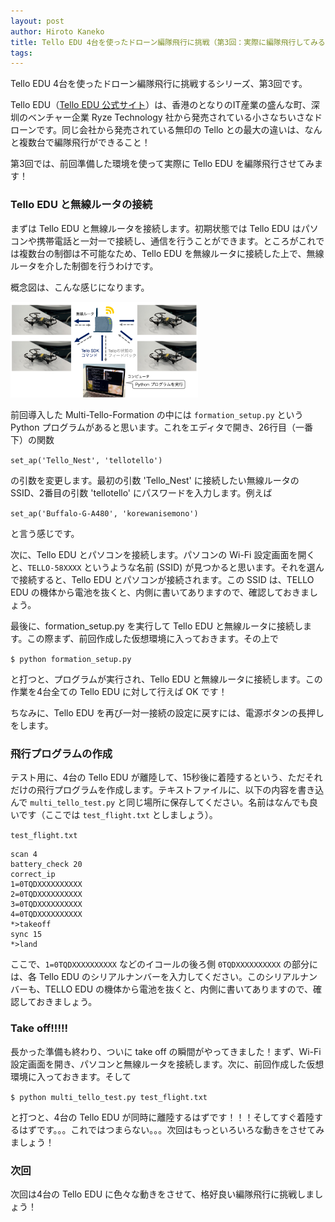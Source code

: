 ```yaml
---
layout: post
author: Hiroto Kaneko
title: Tello EDU 4台を使ったドローン編隊飛行に挑戦（第3回：実際に編隊飛行してみる！！）
tags:
---
```

Tello EDU 4台を使ったドローン編隊飛行に挑戦するシリーズ、第3回です。

Tello EDU（[Tello EDU 公式サイト](https://www.ryzerobotics.com/jp/tello-edu)）は、香港のとなりのIT産業の盛んな町、深圳のベンチャー企業 Ryze Technology 社から発売されている小さなちいさなドローンです。同じ会社から発売されている無印の Tello との最大の違いは、なんと複数台で編隊飛行ができること！

第3回では、前回準備した環境を使って実際に Tello EDU を編隊飛行させてみます！

### Tello EDU と無線ルータの接続

まずは Tello EDU と無線ルータを接続します。初期状態では Tello EDU はパソコンや携帯電話と一対一で接続し、通信を行うことができます。ところがこれでは複数台の制御は不可能なため、Tello EDU を無線ルータに接続した上で、無線ルータを介した制御を行うわけです。

概念図は、こんな感じになります。

<img src="/images/kaneko/tello_multi_system.png" width="300">

前回導入した Multi-Tello-Formation の中には `formation_setup.py` という Python プログラムがあると思います。これをエディタで開き、26行目（一番下）の関数

`set_ap('Tello_Nest', 'tellotello')`

の引数を変更します。最初の引数 'Tello_Nest' に接続したい無線ルータの SSID、2番目の引数 'tellotello' にパスワードを入力します。例えば

`set_ap('Buffalo-G-A480', 'korewanisemono')`

と言う感じです。

次に、Tello EDU とパソコンを接続します。パソコンの Wi-Fi 設定画面を開くと、`TELLO-58XXXX` というような名前 (SSID) が見つかると思います。それを選んで接続すると、Tello EDU とパソコンが接続されます。この SSID は、TELLO EDU の機体から電池を抜くと、内側に書いてありますので、確認しておきましょう。

最後に、formation_setup.py を実行して Tello EDU と無線ルータに接続します。この際まず、前回作成した仮想環境に入っておきます。その上で

`$ python formation_setup.py`

と打つと、プログラムが実行され、Tello EDU と無線ルータに接続します。この作業を4台全ての Tello EDU に対して行えば OK です！

ちなみに、Tello EDU を再び一対一接続の設定に戻すには、電源ボタンの長押しをします。

### 飛行プログラムの作成

テスト用に、4台の Tello EDU が離陸して、15秒後に着陸するという、ただそれだけの飛行プログラムを作成します。テキストファイルに、以下の内容を書き込んで `multi_tello_test.py` と同じ場所に保存してください。名前はなんでも良いです（ここでは `test_flight.txt` としましょう）。

`test_flight.txt`
```
scan 4 
battery_check 20
correct_ip
1=0TQDXXXXXXXXXX
2=0TQDXXXXXXXXXX
3=0TQDXXXXXXXXXX
4=0TQDXXXXXXXXXX
*>takeoff
sync 15
*>land
```

ここで、`1=0TQDXXXXXXXXXX` などのイコールの後ろ側 `0TQDXXXXXXXXXX` の部分には、各 Tello EDU のシリアルナンバーを入力してください。このシリアルナンバーも、TELLO EDU の機体から電池を抜くと、内側に書いてありますので、確認しておきましょう。

### Take off!!!!!

長かった準備も終わり、ついに take off の瞬間がやってきました！まず、Wi-Fi 設定画面を開き、パソコンと無線ルータを接続します。次に、前回作成した仮想環境に入っておきます。そして

`$ python multi_tello_test.py test_flight.txt`

と打つと、4台の Tello EDU が同時に離陸するはずです！！！そしてすぐ着陸するはずです。。。これではつまらない。。。次回はもっといろいろな動きをさせてみましょう！

### 次回

次回は4台の Tello EDU に色々な動きをさせて、格好良い編隊飛行に挑戦しましょう！
